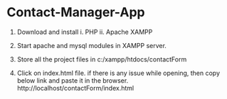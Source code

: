 # Contact-Manager-App

1. Download and install 
      i. PHP
     ii. Apache XAMPP

2. Start apache and mysql modules in XAMPP server.
3. Store all the project files in c:/xampp/htdocs/contactForm
4. Click on index.html file.
    if there is any issue while opening, then copy below link and paste it in the browser.
      http://localhost/contactForm/index.html
